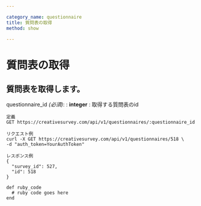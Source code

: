 ```yaml
---

category_name: questionnaire
title: 質問表の取得
method: show

---
```


# 質問表の取得

## 質問表を取得します。

questionnaire_id _(必須)_:
: __integer__
: 取得する質問表のid

~~~
定義
GET https://creativesurvey.com/api/v1/questionnaires/:questionnaire_id

リクエスト例
curl -X GET https://creativesurvey.com/api/v1/questionnaires/518 \
-d "auth_token=YourAuthToken"

レスポンス例
{
  "survey_id": 527,
  "id": 518
}
~~~

~~~
def ruby_code
  # ruby code goes here
end
~~~


